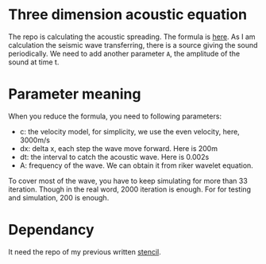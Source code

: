 Three dimension acoustic equation
===
The repo is calculating the acoustic spreading. The formula is 
[here](http://en.wikipedia.org/wiki/Acoustic_wave_equation#Equation_2).
As I am calculation the seismic wave transferring, there is a source giving 
the sound periodically. We need to add another parameter `A`, the amplitude 
of the sound at time t.

Parameter meaning
===
When you reduce the formula, you need to following parameters:

- c: the velocity model, for simplicity, we use the even velocity, here, 
  3000m/s
- dx: delta x, each step the wave move forward. Here is 200m
- dt: the interval to catch the acoustic wave. Here is 0.002s
- A: frequency of the wave. We can obtain it from riker wavelet equation.

To cover most of the wave, you have to keep simulating for more than 33 
iteration. Though in the real word, 2000 iteration is enough. For for 
testing and simulation, 200 is enough.

Dependancy
===
It need the repo of my previous written 
[stencil](https://github.com/copico/stencil).
